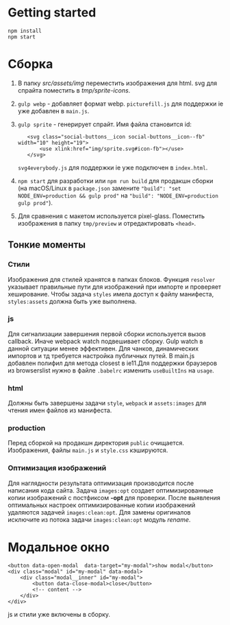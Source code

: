 

# Getting started

    npm install
    npm start

# Сборка

1. В папку *src/assets/img* переместить изображения для html. svg для спрайта поместить в *tmp/sprite-icons*.

2. `gulp webp` - добавляет формат webp. `picturefill.js` для поддержки ie уже добавлен в `main.js`.

3. `gulp sprite` - генерирует спрайт. Имя файла становится id: 

          <svg class="social-buttons__icon social-buttons__icon--fb" width="10" height="19">
              <use xlink:href="img/sprite.svg#icon-fb"></use>
          </svg>  
    `svg4everybody.js` для поддержки ie уже подключен в `index.html`.

4. `npm start` для разработки или `npm run build` для продакшн сборки (на macOS/Linux в `package.json` замените `"build": "set NODE_ENV=production && gulp prod"` на `"build": "NODE_ENV=production gulp prod"`).

5. Для сравнения с макетом используется pixel-glass. Поместить изображения в папку `tmp/preview` и отредактировать `<head>`. 


## Тонкие моменты  

### Стили  
Изображения для стилей хранятся в папках блоков. Функция `resolver` указывает правильные пути для изображений при импорте и проверяет хеширование. Чтобы задача `styles` имела доступ к файлу манифеста, `styles:assets` должна быть уже выполнена.  

### js
Для сигнализации завершения первой сборки используется вызов callback. Иначе webpack watch подвешивает сборку. Gulp watch в данной ситуации менее эффективен. Для чанков, динамических импортов и тд требуется настройка публичных путей. В  main.js  добавлен полифил для метода  closest  в ie11.Для поддержки браузеров из browserslist нужно в файле `.babelrc` изменить `useBuiltIns` на `usage`.

### html
Должны быть завершены задачи `style`, `webpack` и `assets:images` для чтения имен файлов из манифеста.

### production  
Перед сборкой на продакшн директория `public` очищается. Изображения,  файлы `main.js` и `style.css` кэшируются.

### Оптимизация изображений
 Для наглядности результата  оптимизация производится после написания кода сайта. Задача `images:opt` создает оптимизированные копии изображений с постфиксом **-opt** для проверки. После выявления оптимальных настроек оптимизированные копии изображений удаляются задачей `images:clean:opt`. Для замены оригиналов исключите из потока задачи `images:clean:opt` модуль *rename*.   

# Модальное окно

    <button data-open-modal  data-target="my-modal">show modal</button>
    <div class="modal" id="my-modal" data-modal>
        <div class="modal__inner" id="my-modal">
            <button data-close-modal>close</button>
            <!-- content -->
        </div>  
    </div>

js и стили уже включены в сборку.